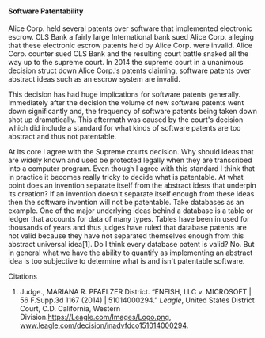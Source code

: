 #### Software Patentability

Alice Corp. held several patents over software that implemented electronic escrow. CLS Bank a fairly large International bank sued Alice Corp. alleging that these electronic escrow patents held by Alice Corp. were invalid. Alice Corp. counter sued CLS Bank and the resulting court battle snaked all the way up to the supreme court. In 2014 the supreme court in a unanimous decision struct down Alice Corp.'s patents claiming, software patents over abstract ideas such as an escrow system are invalid. 

This decision has had huge implications for software patents generally. Immediately after the decision the volume of new software patents went down significantly and, the frequency of software patents being taken down shot up dramatically. This aftermath was caused by the court's decision which did include a standard for what kinds of software patents are too abstract and thus not patentable.

At its core I agree with the Supreme courts decision. Why should ideas that are widely known and used be protected legally when they are transcribed into a computer program. Even though I agree with this standard I think that in practice it becomes really tricky to decide what is patentable. At what point does an invention separate itself from the abstract ideas that underpin its creation? If an invention doesn't separate itself enough from these ideas then the software invention will not be patentable. Take databases as an example. One of the major underlying ideas behind a database is a table or ledger that accounts for data of many types. Tables have been in used for thousands of years and thus judges have ruled that database patents are not valid because they have not separated themselves enough from this abstract universal idea[1]. Do I think every database patent is valid? No. But in general what we have the ability to quantify as implementing an abstract idea is too subjective to determine what is and isn't patentable software. 

Citations

1. Judge., MARIANA R. PFAELZER District. “ENFISH, LLC v. MICROSOFT | 56 F.Supp.3d 1167 (2014) | 51014000294.” *Leagle*, United States District Court, C.D. California, Western Division.https://Leagle.com/Images/Logo.png, www.leagle.com/decision/inadvfdco151014000294.